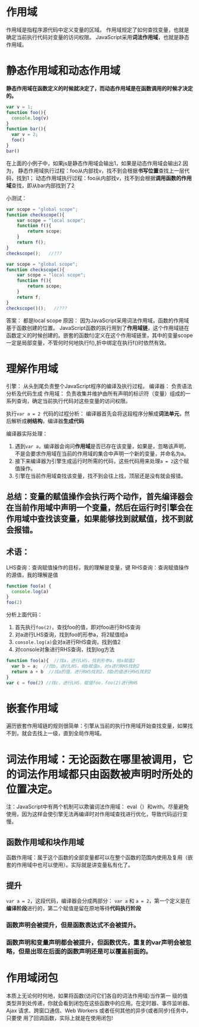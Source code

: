 # 作用域
作用域是指程序源代码中定义变量的区域。
作用域规定了如何查找变量，也就是确定当前执行代码对变量的访问权限。
JavaScript采用**词法作用域**，也就是静态作用域。

# 静态作用域和动态作用域
**静态作用域在函数定义的时候就决定了，而动态作用域是在函数调用的时候才决定的。**

```js
var v = 1;
function foo(){
  console.log(v)
}
function bar(){
  var v = 2;
  foo()
}
bar()
```
在上面的小例子中，如果js是静态作用域会输出1，如果是动态作用域会输出2.因为，
静态作用域执行过程：foo从内部找v，找不到会根据**书写位置**查找上一层代码，找到1；
动态作用域执行过程：foo从内部找v，找不到会根据**调用函数的作用域**查找，即从bar内部找到了2

小测试：
```js
var scope = "global scope";
function checkscope(){
    var scope = "local scope";
    function f(){
        return scope;
    }
    return f();
}
checkscope();   //???

var scope = "global scope";
function checkscope(){
    var scope = "local scope";
    function f(){
        return scope;
    }
    return f;
}
checkscope()();   //???
```

答案： 都是local scope
原因： 因为JavaScript采用词法作用域，函数的作用域基于函数创建的位置。
JavaScript函数的执行用到了**作用域链**，这个作用域链在函数定义的时候创建的。嵌套的函数f()定义在这个作用域链里，其中的变量scope一定是局部变量，不管何时何地执行f(),折中绑定在执行f()时依然有效。


# 理解作用域
引擎： 从头到尾负责整个JavaScript程序的编译及执行过程。
编译器： 负责语法分析及代码生成
作用域： 负责收集并维护由所有声明的标识符（变量）组成的一系列查询，确定当前执行代码对这些变量的访问权限。

执行`var a = 2 `代码的过程分析：
编译器首先会将这段程序分解成**词法单元**，然后解析成**树结构**，编译器**生成代码**

编译器实际处理：
1. 遇到`var a`，编译器会询问**作用域**是否已存在该变量，如果是，忽略该声明，不是会要求作用域在当前的作用域的集合中声明一个新的变量，并命名为a。
2. 接下来编译器为引擎生成运行时所需的代码，这些代码用来处理`a = 2`这个赋值操作。
3. 引擎在当前作用域查找该变量，找不到会往上找，顶层还是没有就会报错。

## 总结：变量的赋值操作会执行两个动作，首先编译器会在当前作用域中声明一个变量，然后在运行时引擎会在作用域中查找该变量，如果能够找到就赋值，找不到就会报错。

## 术语：
LHS查询：查询赋值操作的目标，我的理解是变量，键
RHS查询：查询赋值操作的源值，我的理解是值

```js
function foo(a) {
  console.log(a)
}
foo(2)
```
分析上面代码：
1. 首先执行`foo(2)`，查找foo的值，即对foo进行RHS查询
2. 对a进行LHS查询，找到foo的形参a，将2赋值给a
3. `console.log(a)`会对a进行RHS查询，找到值2
4. 对console对象进行RHS查询，找到log方法

```js
function foo(a){  //找a，进行LHS，找到形参a，给a赋值2
  var b = a;  //找b，进行LHS，给b赋值a，对a进行RHS找到2
  return a + b  //找a的值，进行RHS找到2，找b的值进行RHS找到2
}  
var c = foo(2) //找c，进行LHS，赋值foo，foo(2)进行RHS
```

# 嵌套作用域
遍历嵌套作用域链的规则很简单：引擎从当前的执行作用域开始查找变量，如果找不到，就会去找上一级，直到全局作用域。

# 词法作用域：无论函数在哪里被调用，它的词法作用域都只由函数被声明时所处的位置决定。

注：JavaScript中有两个机制可以欺骗词法作用域： eval（）和with。尽量避免使用，因为这样会使引擎无法再编译时对作用域查找进行优化，导致代码运行变慢。

## 函数作用域和块作用域

函数作用域：属于这个函数的全部变量都可以在整个函数的范围内使用及复用（嵌套的作用域中也可以使用）。实际就是讲变量私有化了。

## 提升
`var a = 2`，这段代码，编译器会分成两部分： `var a` 和 `a = 2`，第一个定义是在**编译阶段**进行的，第二个赋值是留在原地等待**代码执行阶段**

### 函数声明会被提升，但是函数表达式不会被提升。
### 函数声明和变量声明都会被提升，但函数优先，重复的**var声明**会被忽略，但是出现在**后面的函数声明**还是可以覆盖前面的。

# 作用域闭包

本质上无论何时何地，如果将函数(访问它们各自的词法作用域)当作第一 级的值类型并到处传递，你就会看到闭包在这些函数中的应用。在定时器、事件监听器、 Ajax 请求、跨窗口通信、Web Workers 或者任何其他的异步(或者同步)任务中，只要使 用了回调函数，实际上就是在使用闭包!


